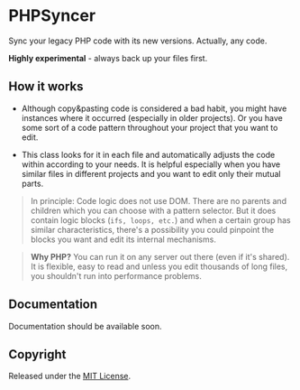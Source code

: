 # PHPSyncer

Sync your legacy PHP code with its new versions. Actually, any code.

**Highly experimental** - always back up your files first.

## How it works

- Although copy&pasting code is considered a bad habit, you might have instances where it occurred (especially in older projects). Or you have some sort of a code pattern throughout your project that you want to edit.

- This class looks for it in each file and automatically adjusts the code within according to your needs. It is helpful especially when you have similar files in different projects and you want to edit only their mutual parts.

> In principle: Code logic does not use DOM. There are no parents and children which you can choose with a pattern selector. But it does contain logic blocks (`ifs, loops, etc.`) and when a certain group has similar characteristics, there's a possibility you could pinpoint the blocks you want and edit its internal mechanisms.

> **Why PHP?**
You can run it on any server out there (even if it's shared). It is flexible, easy to read and unless you edit thousands of long files, you shouldn't run into performance problems.

## Documentation
Documentation should be available soon.

## Copyright

Released under the [MIT License](http://opensource.org/licenses/MIT).
